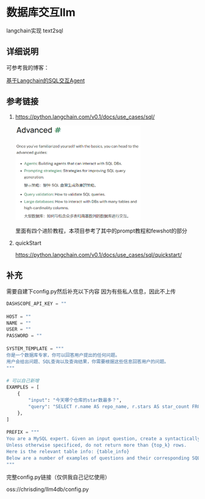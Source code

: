 # 数据库交互llm
langchain实现 text2sql
## 详细说明
可参考我的博客：

[基于Langchain的SQL交互Agent](https://bblog.031105.xyz/posts/%E5%AE%9E%E8%B7%B5%E8%AE%B0%E5%BD%95/2024-spring-%E8%BD%AF%E5%B7%A5%E4%B8%89/%E5%9F%BA%E4%BA%8Elangchain%E7%9A%84sql%E4%BA%A4%E4%BA%92agent)

## 参考链接
1. https://python.langchain.com/v0.1/docs/use_cases/sql/

   <img src="README/image-20240609195847104.png" alt="image-20240609195847104" style="zoom:50%;" /> 

   里面有四个进阶教程，本项目参考了其中的prompt教程和fewshot的部分

2. quickStart

   https://python.langchain.com/v0.1/docs/use_cases/sql/quickstart/

## 补充
需要自建下config.py然后补充以下内容
因为有些私人信息，因此不上传

```python
DASHSCOPE_API_KEY = ""

HOST = ""
NAME = ""
USER = ""
PASSWORD = ""

SYSTEM_TEMPLATE = """
你是一个数据库专家，你可以回答用户提出的任何问题。
用户会给出问题、SQL查询以及查询结果，你需要根据这些信息回答用户的问题。
"""

# 可以自己新增
EXAMPLES = [
    {
        "input": "今天哪个仓库的star数最多？",
        "query": "SELECT r.name AS repo_name, r.stars AS star_count FROM repo r JOIN trending t ON r.id = t.repo_id WHERE t.update_time = CURDATE() ORDER BY r.stars DESC LIMIT 1;"
    },
]

PREFIX = """
You are a MySQL expert. Given an input question, create a syntactically correct MySQL query to run. 
Unless otherwise specificed, do not return more than {top_k} rows.
Here is the relevant table info: {table_info}
Below are a number of examples of questions and their corresponding SQL queries.
"""
```
完整config.py链接（仅供我自己记忆使用）

oss://chrisding/llm4db/config.py